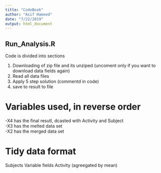 ```yaml
---
title: "CodeBook"
author: "Asif Hameed"
date: "7/22/2019"
output: html_document
---
```


## Run_Analysis.R

Code is divided into sections
 1. Downloading of zip file and its unziped (uncoment only if you want to download data fields again)  
 2. Read all data files  
 3. Apply 5 step solution (commentd in code)  
 4. save to result to file
 
# Variables used, in reverse order
-X4 has the final resutl, dcasted with Activity and Subject  
-X3 has the melted data set  
-X2 has the merged data set  

# Tidy data format
Subjects
Variable fields
Activity (agreegated by mean)
